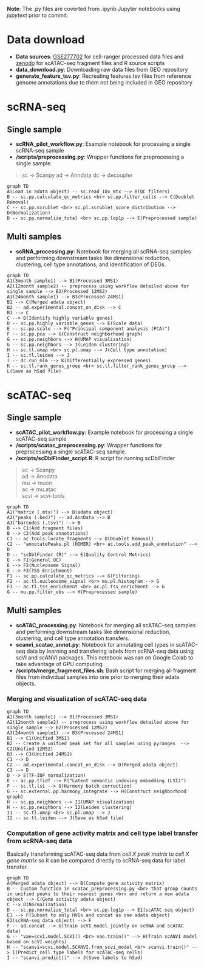 **Note**: The .py files are coverted from .ipynb Jupyter notebooks using *jupytext* prior to commit.
# Data download
- **Data sources**: [GSE277702](https://www.ncbi.xyz/geo/query/acc.cgi?acc=GSE277702) for cell-ranger processed data files and [zenodo](https://zenodo.org/records/14888193) for scATAC-seq fragment files and R source scripts
- **data_download.py**: Downloading raw data files from GEO repository
-  **generate_feature_tsv.py**: Recreating features.tsv files from reference genome annotations due to them not being included in GEO repository
# scRNA-seq
## Single sample
- **scRNA_pilot_workflow.py**: Example notebook for processing a single scRNA-seq sample
- **/scripts/preprocessing.py**: Wrapper functions for preprocessing a single sample.

> sc -> Scanpy
> ad -> Anndata
> dc -> decoupler

```mermaid
graph TD
A(Load in adata object) -- sc.read_10x_mtx --> B(QC filters)
B -- sc.pp.calculate_qc_metrics <br> sc.pp.filter_cells --> C(Doublet Removal)
C -- sc.pp.scrublet <br> sc.pl.scrublet_score_distribution --> D(Normalization)
D -- sc.pp.normalize_total <br> sc.pp.lop1p --> E(Preprocessed sample)
```
## Multi samples
- **scRNA_processing.py**: Notebook for merging all scRNA-seq samples and performing downstream tasks like dimensional reduction, clustering, cell type annotations, and identification of DEGs.  
```mermaid
graph TD
A1(3month sample1) --> B1(Processed 3MS1)
A2(12month sample2) -- preprocess using workflow detailed above for single sample --> B2(Processed 12MS2)
A3(24month sample1) --> B3(Processed 24MS1)
B1 --> C(Merged adata object)
B2 -- ad.experimental.concat_on_disk --> C
B3 --> C
C --> D(Identify highly variable genes)
D -- sc.pp.highly_variable_genes --> E(Scale data)
E -- sc.pp.scale --> F("Principal component analysis (PCA)")
F -- sc.pp.pca --> G(Construct neighborhood graph)
G -- sc.pp.neighbors --> H(UMAP visualization)
G -- sc.pp.neighbors --> I(Leiden clustering)
H -- sc.tl.umap <br> sc.pl.umap --> J(Cell type annotation)
I -- sc.tl.leiden --> J
J -- dc.run_mlm --> K(Differentially expressed genes)
K -- sc.tl.rank_genes_group <br> sc.tl.filter_rank_genes_group --> L(Save as h5ad file)
```
# scATAC-seq
## Single sample
- **scATAC_pilot_workflow.py**: Example notebook for processing a single scATAC-seq sample
- **/scripts/scatac_preprocessing.py**: Wrapper functions for preprocessing a single scATAC-seq sample.
- **/scripts/scDblFinder_script.R**: R script for running scDblFinder

> sc -> Scanpy <br>
> ad -> Anndata <br>
> mu -> muon <br>
> ac -> mu.atac <br>
> scvi -> scvi-tools

```mermaid
graph TD
A1("matrix (.mtx)") --> B(adata object)
A2("peaks (.bed)") -- ad.AnnData --> B
A3("barcodes (.tsv)") --> B
B --> C1(Add fragment files)
B --> C2(Add peak annotations)
C1 -- ac.tools.locate_fragments --> D(Doublet Removal)
C2 -- "annotatePeaks.pl (HOMER) <br> ac.tools.add_peak_annotation" --> D
D -- "scDblFinder (R)" --> E(Quality Control Metrics)
E --> F1(General QC)
E --> F2(Nucleosome Signal)
E --> F3(TSS Enrichment)
F1 -- sc.pp.calculate_qc_metrics --> G(Filtering)
F2 -- ac.tl.nucleosome_signal <br> mu.pl.histogram --> G
F3 -- ac.tl.tss_enrichment <br> ac.pl.tss_enrichment --> G
G -- mu.pp.filter_obs --> H(Preprocessed sample)
```
## Multi samples
- **scATAC_processing.py**: Notebook for merging all scATAC-seq samples and performing downstream tasks like dimensional reduction, clustering, and cell type annotation transfers.
- **scanvi_scatac_annot.py**: Notebook for annotating cell types in scATAC-seq data by learning and transfering labels from scRNA-seq data using scVI and scANVI packages. This notebook was ran on Google Colab to take advantage of GPU computing.
- **/scripts/merge_fragment_files.sh**: Bash script for merging all fragment files from individual samples into one prior to merging their adata objects.

### Merging and visualization of scATAC-seq data
```mermaid
graph TD
A1(3month sample1) --> B1(Processed 3MS1)
A2(12month sample2) -- preprocess using workflow detailed above for single sample --> B2(Processed 12MS2)
A3(24month sample1) --> B3(Processed 24MS1)
B1 --> C1(Unified 3MS1)
B2 -- Create a unified peak set for all samples using pyranges  --> C2(Unified 12MS2)
B3 --> C3(Unified 24MS1)
C1 --> D
C2 -- ad.experimental.concat_on_disk --> D(Merged adata object)
C3 --> D
D --> E(TF-IDF normalization)
E -- ac.pp.tfidf --> F("Latent semantic indexing embedding (LSI)")
F -- sc.tl.lsi --> G(Harmony batch correction)
G -- sc.external.pp.harmony_integrate --> H(Construct neighborhood graph)
H -- sc.pp.neighbors --> I1(UMAP visualization)
H -- sc.pp.neighbors --> I2(Leiden clustering)
I1 -- sc.tl.umap <br> sc.pl.umap --> J
I2 -- sc.tl.leiden --> J(Save as h5ad file) 
```
### Computation of gene activity matrix and cell type label transfer from scRNA-seq data
Basically transforming scATAC-seq data from *cell X peak matrix* to *cell X gene matrix* so it can be compared directly to scRNA-seq data for label transfer. 
```mermaid
graph TD
A(Merged adata object) --> B(Compute gene activity matrix)
B -- Custom function in scatac_preprocessing.py <br> that group counts in unified peaks to their nearest genes <br> and return a new adata object --> C(Gene activity adata object)
C --> D(Normalization)
D -- sc.pp.normalize_total <br> sc.pp.log1p --> E1(scATAC-seq object)
E1 --> F(Subset to only HVGs and concat as one adata object)
E2(scRNA-seq data object) --> F
F -- ad.concat --> G(Train scVI model jointly on scRNA and scATAC data)
G -- "vae=scvi.model.SCVI() <br> vae.train()" --> H(Train scANVI model based on scVI weights)
H -- "scanvi=scvi.model.SCANVI.from_scvi_model <br> scanvi.train()" --> I(Predict cell type labels for scATAC-seq cells)
I -- "scanvi.predict()" --> J(Save labels to h5ad)
```
